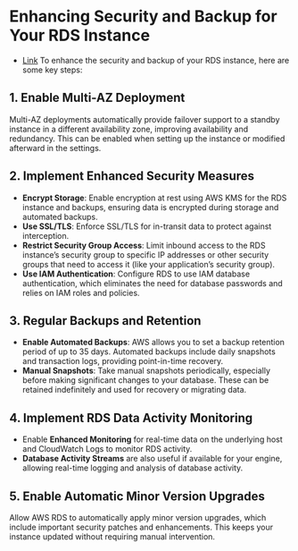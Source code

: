 # Enhancing Security and Backup for Your RDS Instance
- [Link](https://aws.amazon.com/blogs/database/implementing-a-disaster-recovery-strategy-with-amazon-rds/)
To enhance the security and backup of your RDS instance, here are some key steps:

## 1. Enable Multi-AZ Deployment
Multi-AZ deployments automatically provide failover support to a standby instance in a different availability zone, improving availability and redundancy. This can be enabled when setting up the instance or modified afterward in the settings.

## 2. Implement Enhanced Security Measures

- **Encrypt Storage**: Enable encryption at rest using AWS KMS for the RDS instance and backups, ensuring data is encrypted during storage and automated backups.
- **Use SSL/TLS**: Enforce SSL/TLS for in-transit data to protect against interception.
- **Restrict Security Group Access**: Limit inbound access to the RDS instance’s security group to specific IP addresses or other security groups that need to access it (like your application’s security group).
- **Use IAM Authentication**: Configure RDS to use IAM database authentication, which eliminates the need for database passwords and relies on IAM roles and policies.

## 3. Regular Backups and Retention

- **Enable Automated Backups**: AWS allows you to set a backup retention period of up to 35 days. Automated backups include daily snapshots and transaction logs, providing point-in-time recovery.
- **Manual Snapshots**: Take manual snapshots periodically, especially before making significant changes to your database. These can be retained indefinitely and used for recovery or migrating data.

## 4. Implement RDS Data Activity Monitoring

- Enable **Enhanced Monitoring** for real-time data on the underlying host and CloudWatch Logs to monitor RDS activity.
- **Database Activity Streams** are also useful if available for your engine, allowing real-time logging and analysis of database activity.

## 5. Enable Automatic Minor Version Upgrades
Allow AWS RDS to automatically apply minor version upgrades, which include important security patches and enhancements. This keeps your instance updated without requiring manual intervention.
